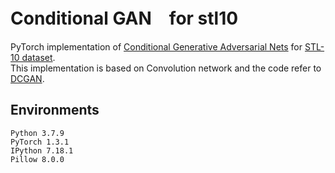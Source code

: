 # Conditional GAN　for stl10
PyTorch implementation of [Conditional Generative Adversarial Nets](https://arxiv.org/abs/1411.1784) for [STL-10 dataset](https://ai.stanford.edu/~acoates/stl10/).<br>
This implementation is based on Convolution network and the code refer to [DCGAN](https://arxiv.org/abs/1511.06434).

## Environments
```
Python 3.7.9
PyTorch 1.3.1
IPython 7.18.1
Pillow 8.0.0
```
